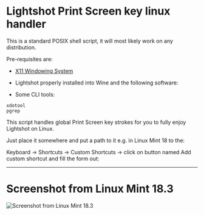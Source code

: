 # Lightshot Print Screen key linux handler

This is a standard POSIX shell script, it will most likely work on any distribution.

Pre-requisites are:

- [X11 Windowing System](https://en.wikipedia.org/wiki/X_Window_System)

- Lightshot properly installed into Wine and the following software:

- Some CLI tools:
```
xdotool
pgrep
```

This script handles global Print Screen key strokes for you to fully enjoy Lightshot on Linux.

Just place it somewhere and put a path to it e.g. in Linux Mint 18 to the:

Keyboard -> Shortcuts -> Custom Shortcuts -> click on button named Add custom shortcut and fill the form out:

----------------------------------------

# Screenshot from Linux Mint 18.3

![Screenshot from Linux Mint 18.3](https://www.vlastimilburian.cz/images/lightshot_print_screen.png)
